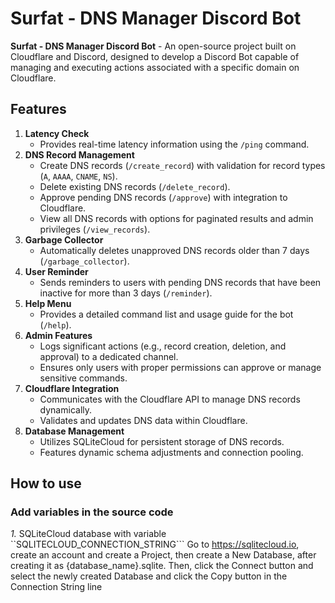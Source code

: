 # Surfat - DNS Manager Discord Bot
**Surfat - DNS Manager Discord Bot** - An open-source project built on Cloudflare and Discord, designed to develop a Discord Bot capable of managing and executing actions associated with a specific domain on Cloudflare.

## Features
1. **Latency Check**  
   - Provides real-time latency information using the `/ping` command.
2. **DNS Record Management**  
   - Create DNS records (`/create_record`) with validation for record types (`A`, `AAAA`, `CNAME`, `NS`).  
   - Delete existing DNS records (`/delete_record`).  
   - Approve pending DNS records (`/approve`) with integration to Cloudflare.  
   - View all DNS records with options for paginated results and admin privileges (`/view_records`).  
3. **Garbage Collector**  
   - Automatically deletes unapproved DNS records older than 7 days (`/garbage_collector`).  
4. **User Reminder**  
   - Sends reminders to users with pending DNS records that have been inactive for more than 3 days (`/reminder`).  
5. **Help Menu**  
   - Provides a detailed command list and usage guide for the bot (`/help`).  
6. **Admin Features**  
   - Logs significant actions (e.g., record creation, deletion, and approval) to a dedicated channel.  
   - Ensures only users with proper permissions can approve or manage sensitive commands.  
7. **Cloudflare Integration**  
   - Communicates with the Cloudflare API to manage DNS records dynamically.  
   - Validates and updates DNS data within Cloudflare.  
8. **Database Management**  
   - Utilizes SQLiteCloud for persistent storage of DNS records.  
   - Features dynamic schema adjustments and connection pooling.
## How to use
### Add variables in the source code
*1.* SQLiteCloud database with variable ``SQLITECLOUD_CONNECTION_STRING```
Go to https://sqlitecloud.io, create an account and create a Project, then create a New Database, after creating it as {database_name}.sqlite. Then, click the Connect button and select the newly created Database and click the Copy button in the Connection String line
